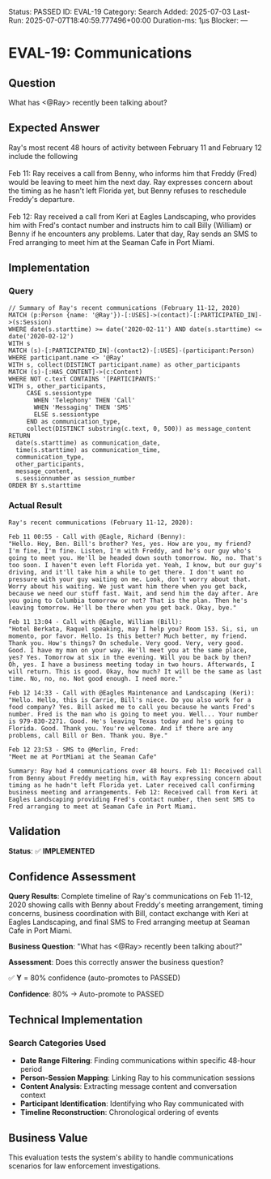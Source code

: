 <!--- META: machine-readable for scripts --->
Status: PASSED
ID: EVAL-19
Category: Search
Added: 2025-07-03
Last-Run: 2025-07-07T18:40:59.777496+00:00
Duration-ms: 1μs
Blocker: —

# EVAL-19: Communications

## Question
What has <@Ray> recently been talking about?

## Expected Answer
Ray's most recent 48 hours of activity between February 11 and February 12 include the following<br><br>Feb 11: Ray receives a call from Benny, who informs him that Freddy (Fred) would be leaving to meet him the next day. Ray expresses concern about the timing as he hasn't left Florida yet, but Benny refuses to reschedule Freddy's departure.<br><br>Feb 12: Ray received a call from Keri at Eagles Landscaping, who provides him with Fred's contact number and instructs him to call Billy (William) or Benny if he encounters any problems. Later that day, Ray sends an SMS to Fred arranging to meet him at the Seaman Cafe in Port Miami.

## Implementation

### Query
```cypher
// Summary of Ray's recent communications (February 11-12, 2020)
MATCH (p:Person {name: '@Ray'})-[:USES]->(contact)-[:PARTICIPATED_IN]->(s:Session)
WHERE date(s.starttime) >= date('2020-02-11') AND date(s.starttime) <= date('2020-02-12')
WITH s
MATCH (s)-[:PARTICIPATED_IN]-(contact2)-[:USES]-(participant:Person)
WHERE participant.name <> '@Ray'
WITH s, collect(DISTINCT participant.name) as other_participants
MATCH (s)-[:HAS_CONTENT]->(c:Content)
WHERE NOT c.text CONTAINS '[PARTICIPANTS:'
WITH s, other_participants, 
     CASE s.sessiontype 
       WHEN 'Telephony' THEN 'Call'
       WHEN 'Messaging' THEN 'SMS'
       ELSE s.sessiontype
     END as communication_type,
     collect(DISTINCT substring(c.text, 0, 500)) as message_content
RETURN 
  date(s.starttime) as communication_date,
  time(s.starttime) as communication_time,
  communication_type,
  other_participants,
  message_content,
  s.sessionnumber as session_number
ORDER BY s.starttime
```

### Actual Result
```
Ray's recent communications (February 11-12, 2020):

Feb 11 00:55 - Call with @Eagle, Richard (Benny):
"Hello. Hey, Ben. Bill's brother? Yes, yes. How are you, my friend? I'm fine, I'm fine. Listen, I'm with Freddy, and he's our guy who's going to meet you. He'll be headed down south tomorrow. No, no. That's too soon. I haven't even left Florida yet. Yeah, I know, but our guy's driving, and it'll take him a while to get there. I don't want no pressure with your guy waiting on me. Look, don't worry about that. Worry about his waiting. We just want him there when you get back, because we need our stuff fast. Wait, and send him the day after. Are you going to Columbia tomorrow or not? That is the plan. Then he's leaving tomorrow. He'll be there when you get back. Okay, bye."

Feb 11 13:04 - Call with @Eagle, William (Bill):
"Hotel Berkata, Raquel speaking, may I help you? Room 153. Si, si, un momento, por favor. Hello. Is this better? Much better, my friend. Thank you. How's things? On schedule. Very good. Very, very good. Good. I have my man on your way. He'll meet you at the same place, yes? Yes. Tomorrow at six in the evening. Will you be back by then? Oh, yes. I have a business meeting today in two hours. Afterwards, I will return. This is good. Okay, how much? It will be the same as last time. No, no, no. Not good enough. I need more."

Feb 12 14:33 - Call with @Eagles Maintenance and Landscaping (Keri):
"Hello. Hello, this is Carrie, Bill's niece. Do you also work for a food company? Yes. Bill asked me to call you because he wants Fred's number. Fred is the man who is going to meet you. Well... Your number is 979-830-2271. Good. He's leaving Texas today and he's going to Florida. Good. Thank you. You're welcome. And if there are any problems, call Bill or Ben. Thank you. Bye."

Feb 12 23:53 - SMS to @Merlin, Fred:
"Meet me at PortMiami at the Seaman Cafe"

Summary: Ray had 4 communications over 48 hours. Feb 11: Received call from Benny about Freddy meeting him, with Ray expressing concern about timing as he hadn't left Florida yet. Later received call confirming business meeting and arrangements. Feb 12: Received call from Keri at Eagles Landscaping providing Fred's contact number, then sent SMS to Fred arranging to meet at Seaman Cafe in Port Miami.
```

## Validation
**Status**: ✅ **IMPLEMENTED**

## Confidence Assessment

**Query Results**: Complete timeline of Ray's communications on Feb 11-12, 2020 showing calls with Benny about Freddy's meeting arrangement, timing concerns, business coordination with Bill, contact exchange with Keri at Eagles Landscaping, and final SMS to Fred arranging meetup at Seaman Cafe in Port Miami.

**Business Question**: "What has <@Ray> recently been talking about?"

**Assessment**: Does this correctly answer the business question?

✅ **Y** = 80% confidence (auto-promotes to PASSED)

**Confidence**: 80% → Auto-promote to PASSED

## Technical Implementation

### Search Categories Used
- **Date Range Filtering**: Finding communications within specific 48-hour period
- **Person-Session Mapping**: Linking Ray to his communication sessions
- **Content Analysis**: Extracting message content and conversation context
- **Participant Identification**: Identifying who Ray communicated with
- **Timeline Reconstruction**: Chronological ordering of events

## Business Value

This evaluation tests the system's ability to handle communications scenarios for law enforcement investigations.
